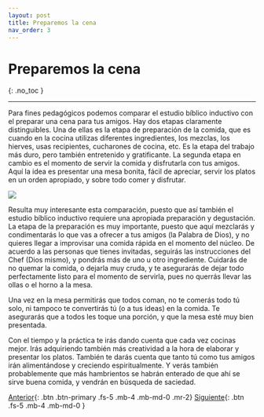 ```yaml
---
layout: post
title: Preparemos la cena
nav_order: 3
---
```


# Preparemos la cena
{: .no_toc }

---

Para fines pedagógicos podemos comparar el estudio bíblico inductivo con el preparar una cena para tus amigos. Hay dos etapas claramente distinguibles. Una de ellas es la etapa de preparación de la comida, que es cuando en la cocina utilizas diferentes ingredientes, los mezclas, los hierves, usas recipientes, cucharones de cocina, etc. Es la etapa del trabajo más duro, pero también entretenido y gratificante. La segunda etapa en cambio es el momento de servir la comida y disfrutarla con tus amigos. Aquí la idea es presentar una mesa bonita, fácil de apreciar, servir los platos en un orden apropiado, y sobre todo comer y disfrutar. 

![]({{site.url}}/assets/images/dinner.png)

Resulta muy interesante esta comparación, puesto que así también el estudio bíblico inductivo requiere una apropiada preparación y degustación. La etapa de la preparación es muy importante, puesto que aquí mezclarás y condimentarás lo que vas a ofrecer a tus amigos (la Palabra de Dios), y no quieres llegar a improvisar una comida rápida en el momento del núcleo. De acuerdo a las personas que tienes invitadas, seguirás las instrucciones del Chef (Dios mismo), y pondrás más de uno u otro ingrediente. Cuidarás de no quemar la comida, o dejarla muy cruda, y te asegurarás de dejar todo perfectamente listo para el momento de servirla, pues no querrás llevar las ollas o el horno a la mesa. 

Una vez en la mesa permitirás que todos coman, no te comerás todo tú solo, ni tampoco te convertirás tú (o a tus ideas) en la comida. Te asegurarás que a todos les toque una porción, y que la mesa esté muy bien presentada. 

Con el tiempo y la práctica te irás dando cuenta que cada vez cocinas mejor. Irás adquiriendo también más creatividad a la hora de elaborar y presentar los platos. También te darás cuenta que tanto tú como tus amigos
irán alimentándose y creciendo espiritualmente. Y verás también probablemente que más hambrientos se habrán enterado de que ahí se sirve buena comida, y vendrán en búsqueda de saciedad. 

[Anterior]({{site.url}}/docs/el-estudio/){: .btn .btn-primary .fs-5 .mb-4 .mb-md-0 .mr-2} [Siguiente]({{site.url}}/docs/en-la-cocina/){: .btn .fs-5 .mb-4 .mb-md-0 }